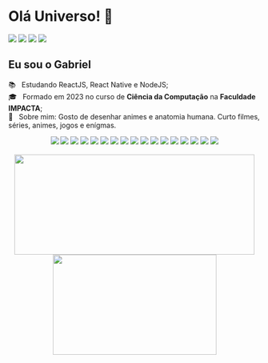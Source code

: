 # Olá Universo! 👋

<a href="https://www.linkedin.com/in/gabriel-de-melo-marcondes/" target="_blank"><img src="https://img.shields.io/badge/LinkedIn-0077B5?style=for-the-badge&logo=linkedin&logoColor=white&logoSize=auto" /></a>
<a href="mailto:gabrielmelo1313@gmail.com"><img src="https://img.shields.io/badge/gmail-ea4335?style=for-the-badge&logo=gmail&logoColor=fff&logoSize=auto" /></a>
<a href="https://wa.me/55011973747568" target="_blank"><img src="https://img.shields.io/badge/WhatsApp-25D366?style=for-the-badge&logo=whatsapp&logoColor=white&logoSize=auto" /></a>
<a href="https://www.instagram.com/gabrielde.melo_/" target="_blank"><img src="https://img.shields.io/badge/Instagram-E4405F?style=for-the-badge&logo=instagram&logoColor=white&logoSize=auto" /></a>

## Eu sou o Gabriel

📚 &nbsp; Estudando ReactJS, React Native e NodeJS;
<br/> 🎓 &nbsp; Formado em 2023 no curso de **Ciência da Computação** na **Faculdade IMPACTA**;
<br/> 💬 &nbsp; Sobre mim: Gosto de desenhar animes e anatomia humana. Curto filmes, séries, animes, jogos e enígmas.

<div align="center">
  <img src="https://img.shields.io/badge/javascript-f7df1e?style=for-the-badge&logo=javascript&logoColor=000" />
  <img src="https://img.shields.io/badge/react-61dbfb?style=for-the-badge&logo=react&logoColor=000" />
  <img src="https://img.shields.io/badge/react%20native-08acda?style=for-the-badge&logo=react&logoColor=fff" />
  <img src="https://img.shields.io/badge/typescript-3178c6?style=for-the-badge&logo=typescript&logoColor=fff" />
  <img src="https://img.shields.io/badge/node-5FA04E?style=for-the-badge&logo=nodedotjs&logoColor=fff" />
  <img src="https://img.shields.io/badge/fastify-000?style=for-the-badge&logo=fastify&logoColor=fff" />
  <img src="https://img.shields.io/badge/jwt-000000?style=for-the-badge&logo=jsonwebtokens&logoColor=fff" />
  <img src="https://img.shields.io/badge/prisma-2D3748?style=for-the-badge&logo=prisma&logoColor=fff" />
  <img src="https://img.shields.io/badge/mysql-4479A1?style=for-the-badge&logo=mysql&logoColor=fff" />
  <img src="https://img.shields.io/badge/python-3776AB?style=for-the-badge&logo=python&logoColor=fff" />
  <img src="https://img.shields.io/badge/tailwindcss-3ebff8?style=for-the-badge&logo=tailwindcss&logoColor=fff" />
  <img src="https://img.shields.io/badge/html5-f16a2f?style=for-the-badge&logo=html5&logoColor=fff" />
  <img src="https://img.shields.io/badge/css3-469dd7?style=for-the-badge&logo=css3&logoColor=fff" />
  <img src="https://img.shields.io/badge/axios-671ddf?style=for-the-badge&logo=axios&logoColor=fff" />
  <img src="https://img.shields.io/badge/git-f05639?style=for-the-badge&logo=git&logoColor=fff" />
  <img src="https://img.shields.io/badge/vscode-0066b8?style=for-the-badge&logo=visualstudiocode&logoColor=fff" />
  <img src="https://img.shields.io/badge/insomnia-4000bf?style=for-the-badge&logo=insomnia&logoColor=fff" />
</div>

<br />

<div align="center">
  <img width="480rem" height="200rem" src="https://github-readme-stats.vercel.app/api?username=GMMGabriel&show_icons=true&theme=transparent&include_all_commits=true&hide_border=true"/>
  <img width="327rem" height="200rem" src="https://github-readme-stats.vercel.app/api/top-langs/?username=GMMGabriel&langs_count=5&layout=donut&theme=transparent&hide_border=true&hide=less,css"/>
</div>
